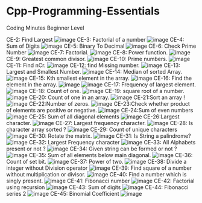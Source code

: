 # Cpp-Programming-Essentials
Coding Minutes Beginner Level

CE-2: Find Largest
![image](https://user-images.githubusercontent.com/73904891/174155582-e4335145-c89a-4a13-ab0b-e6f63b3cbe50.png)
CE-3: Factorial of a number
![image](https://user-images.githubusercontent.com/73904891/174155409-7aa452aa-2011-4a44-95b7-1fc7b08aaeaa.png)
CE-4: Sum of Digits
![image](https://user-images.githubusercontent.com/73904891/174155712-bda066a3-0e07-4be8-91db-0fdae687b0de.png)
CE-5: Binary To Decimal
![image](https://user-images.githubusercontent.com/73904891/174155789-1c82638b-0e32-4c3a-a3ef-5501caa688e4.png)
CE-6: Check Prime Number
![image](https://user-images.githubusercontent.com/73904891/174156154-f20d1599-664d-4fdd-bcfb-b54bbf3c62fc.png)
CE-7: Factorial.
![image](https://user-images.githubusercontent.com/73904891/174156237-0fe0f651-3cd7-43ca-9cbc-ec775bd73e81.png)
CE-8: Power function.
![image](https://user-images.githubusercontent.com/73904891/174397466-da6986f2-6823-4dba-a935-ce885a175fea.png)
CE-9: Greatest common divisor.
![image](https://user-images.githubusercontent.com/73904891/174156456-e882184d-f99d-4e0a-823e-f6ff108d69a6.png)
CE-10: Prime numbers.
![image](https://user-images.githubusercontent.com/73904891/174156557-0a7030eb-6e24-4e7a-8b84-3316b629c1f8.png)
CE-11: Find nCr.
![image](https://user-images.githubusercontent.com/73904891/174156728-2a9249bc-d226-457e-a9b4-df1064ddb3be.png)
CE-12: find Missing number.
![image](https://user-images.githubusercontent.com/73904891/174396292-6cd045b6-a53a-490b-8a30-20e9503c954f.png)
CE-13: Largest and Smallest Number.
![image](https://user-images.githubusercontent.com/73904891/174396403-7d1f801b-bc24-4c11-b638-89e07fb91fe4.png)
CE-14: Median of sorted Array.
![image](https://user-images.githubusercontent.com/73904891/174396667-a0f7954a-1f50-43c1-b266-c4e0db22bef5.png)
CE-15: Kth smallest element in the array.
![image](https://user-images.githubusercontent.com/73904891/174396756-09318e8a-38bc-4304-a38d-93074e1c6691.png)
CE-16: Find the element in the array.
![image](https://user-images.githubusercontent.com/73904891/174471741-db3c8e91-347c-4709-8d71-cdefd3e0b2fc.png)
![image](https://user-images.githubusercontent.com/73904891/174471775-7164781f-e66c-40f9-b762-c705cb8cd7a1.png)
CE-17: Frequency of largest element.
![image](https://user-images.githubusercontent.com/73904891/174471814-c0a76617-0cea-43b0-a767-2bf333fb647c.png)
CE-18: Count of one.
![image](https://user-images.githubusercontent.com/73904891/174471841-4cf94b18-5b4b-44d1-9d5d-94afed923fa7.png)
CE-19: square root of a number.
![image](https://user-images.githubusercontent.com/73904891/174471867-b19deb8a-4a5e-4968-afc0-84724fb33e7a.png)
CE-20: Count of one in an array.
![image](https://user-images.githubusercontent.com/73904891/174471913-18bc68d6-a2f6-4e71-8a14-bf7097e96df3.png)
CE-21:Sort an array !
![image](https://user-images.githubusercontent.com/73904891/174471957-989beed3-6076-4e40-9a33-2b7aa56a210c.png)
CE-22:Number of zeros.
![image](https://user-images.githubusercontent.com/73904891/174472012-200a1a77-683a-4f57-954e-cb9b9a6bc11b.png)
CE-23:Check whether product of elements are positive or negative.
![image](https://user-images.githubusercontent.com/73904891/174472032-472dcc93-3623-446f-86b1-5985cefbb079.png)
CE-24:Sum of even numbers
![image](https://user-images.githubusercontent.com/73904891/174472069-6496f8a9-15be-4714-b301-cd77ecc3b6f0.png)
CE-25: Sum of all diagonal elements
![image](https://user-images.githubusercontent.com/73904891/174472087-dced751c-a4b6-4822-a215-2179f2244086.png)
CE-26:Largest character.
![image](https://user-images.githubusercontent.com/73904891/174479104-6eccaa8a-e3f8-4a70-b392-a34e6772909f.png)
CE-27: Largest frequency character.
![image](https://user-images.githubusercontent.com/73904891/174479187-f2d8598f-d5e8-4cd0-b657-6799520bafad.png)
CE-28: Is character array sorted ?
![image](https://user-images.githubusercontent.com/73904891/174479211-4af21b71-96a7-4e58-a4ba-95cf35d31575.png)
CE-29: Count of unique characters
![image](https://user-images.githubusercontent.com/73904891/174479228-d43fcc73-4a30-4773-9ae4-1263e4cbc2b1.png)
CE-30: Rotate the matrix.
![image](https://user-images.githubusercontent.com/73904891/174479299-317bb708-524e-43e6-86ce-781e6673c804.png)
CE-31: Is String a palindrome?
![image](https://user-images.githubusercontent.com/73904891/174479344-c90042fa-dc64-4b81-9134-6cb43d8861ac.png)
CE-32: Largest Frequency character
![image](https://user-images.githubusercontent.com/73904891/174479365-cfb8b7c4-f89f-4e89-8f4e-7bd381db2ad3.png)
CE-33: All Alphabets present or not ?
![image](https://user-images.githubusercontent.com/73904891/174479382-fa134e62-36ce-4d8a-a171-88f639938193.png)
CE-34: Given string can be formed or not ?
![image](https://user-images.githubusercontent.com/73904891/174479409-f1ba4ce0-3978-4dd0-aede-0f00629a19fc.png)
CE-35: Sum of all elements below main diagonal.
![image](https://user-images.githubusercontent.com/73904891/174479426-20b723a0-a7e7-47aa-a8d6-b0d55c87df71.png)
CE-36: Count of set bit.
![image](https://user-images.githubusercontent.com/73904891/174977734-b172e574-cc8a-4275-a87d-80f1eaddec90.png)
CE-37: Power of two.
![image](https://user-images.githubusercontent.com/73904891/174977815-f32e75c8-652a-41aa-8eaa-0a0370fc8105.png)
CE-38: Divide a integer without Division operator
![image](https://user-images.githubusercontent.com/73904891/174977904-88046a12-dc95-4434-88cd-65ef7cf03ac5.png)
CE-39: Find square of a number without multiplication or divisor.
![image](https://user-images.githubusercontent.com/73904891/174978154-4954d5ed-60b3-4c7f-87b4-b331fbe09224.png)
CE-40: Find a number which is singly present.
![image](https://user-images.githubusercontent.com/73904891/174978308-d294f9d6-c884-4e2c-8557-ca38c4ec6e90.png)
CE-41: Fibonacci number
![image](https://user-images.githubusercontent.com/73904891/174479483-2d4cd5be-8932-40ed-9585-053d99608e82.png)
CE-42: Factorial using recursion
![image](https://user-images.githubusercontent.com/73904891/174479512-7a2103ce-5b7a-43cc-849c-4a7ef25bb2b3.png)
CE-43: Sum of digits
![image](https://user-images.githubusercontent.com/73904891/174479548-3949d095-4f85-4441-8d30-8ead740531c5.png)
CE-44: Fibonacci series 2
![image](https://user-images.githubusercontent.com/73904891/174479582-b039213e-7a9d-47b9-a225-e69c8877a116.png)
CE-45: Binomial Coefficient
![image](https://user-images.githubusercontent.com/73904891/174479600-58abbdd3-5211-4f81-9996-e122be5396fb.png)


